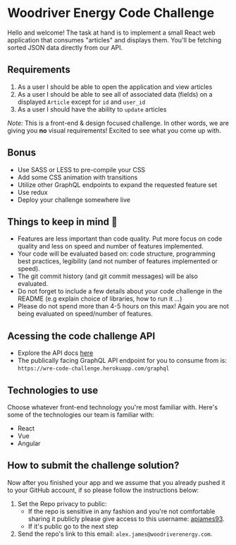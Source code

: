 # Woodriver Energy Code Challenge
Hello and welcome! The task at hand is to implement a small React web application that consumes "articles" and displays them. You'll be fetching sorted JSON data directly from our API.

## Requirements
1. As a user I should be able to open the application and view articles
2. As a user I should be able to see all of associated data (fields) on a displayed `Article` except for `id` and `user_id`
3. As a user I should have the ability to `update` articles

_Note:_ This is a front-end & design focused challenge. In other words, we are giving you __no__ visual requirements! Excited to see what  you come up with.

## Bonus
- Use SASS or LESS to pre-compile your CSS
- Add some CSS animation with transitions
- Utilize other GraphQL endpoints to expand the requested feature set
- Use redux
- Deploy your challenge somewhere live

## Things to keep in mind 🚨
* Features are less important than code quality. Put more focus on code quality and less on speed and number of features implemented.
* Your code will be evaluated based on: code structure, programming best practices, legibility (and not number of features implemented or speed).
* The git commit history (and git commit messages) will be also evaluated.
* Do not forget to include a few details about your code challenge in the README (e.g explain choice of libraries, how to run it ...)
* Please do not spend more than 4-5 hours on this max! Again you are not being evaluated on speed/number of features.

## Acessing the code challenge API
- Explore the API docs [here](https://wre-code-challenge.herokuapp.com/graphiql)
- The publically facing GraphQL API endpoint for you to consume from is: `https://wre-code-challenge.herokuapp.com/graphql`

## Technologies to use
Choose whatever front-end technology you're most familiar with. Here's some of the technologies our team is familiar with:
* React
* Vue
* Angular

## How to submit the challenge solution? 
Now after you finished your app and we assume that you already pushed it to your GitHub account, if so please follow the instructions below:

1. Set the Repo privacy to public:
    - If the repo is sensitive in any fashion and you're not comfortable sharing it publicly please give access to this username: [apjames93](https://github.com/apjames93).
    - If it's public go to the next step
2. Send the repo's link to this email: `alex.james@woodriverenergy.com`.